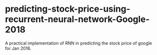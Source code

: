 # predicting-stock-price-using-recurrent-neural-network-Google-2018
A practical implementation of RNN in predicting the stock price of google for Jan 2018.


